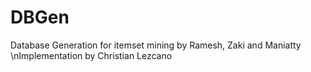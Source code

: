 # DBGen
Database Generation for itemset mining by Ramesh, Zaki and Maniatty
\nImplementation by Christian Lezcano

